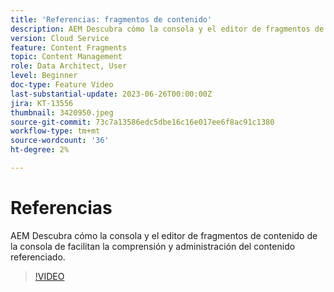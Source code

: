 ```yaml
---
title: 'Referencias: fragmentos de contenido'
description: AEM Descubra cómo la consola y el editor de fragmentos de contenido de la consola de facilitan la administración del contenido referenciado.
version: Cloud Service
feature: Content Fragments
topic: Content Management
role: Data Architect, User
level: Beginner
doc-type: Feature Video
last-substantial-update: 2023-06-26T00:00:00Z
jira: KT-13556
thumbnail: 3420950.jpeg
source-git-commit: 73c7a13586edc5dbe16c16e017ee6f8ac91c1380
workflow-type: tm+mt
source-wordcount: '36'
ht-degree: 2%

---
```



# Referencias

AEM Descubra cómo la consola y el editor de fragmentos de contenido de la consola de facilitan la comprensión y administración del contenido referenciado.

>[!VIDEO](https://video.tv.adobe.com/v/3420950/?learn=on)
